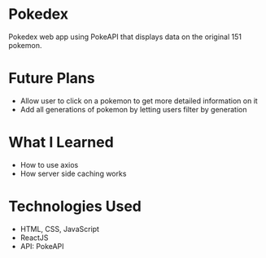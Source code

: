 # Pokedex
Pokedex web app using PokeAPI that displays data on the original 151 pokemon.

# Future Plans
* Allow user to click on a pokemon to get more detailed information on it
* Add all generations of pokemon by letting users filter by generation

# What I Learned
* How to use axios
* How server side caching works

# Technologies Used
* HTML, CSS, JavaScript
* ReactJS
* API: PokeAPI
